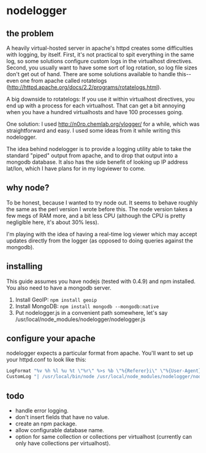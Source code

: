 # nodelogger

## the problem

A heavily virtual-hosted server in apache's httpd creates some difficulties with logging, by itself. First, it's not practical to spit everything in the same log, so some solutions configure custom logs in the virtualhost directives. Second, you usually want to have some sort of log rotation, so log file sizes don't get out of hand. There are some solutions available to handle this--even one from apache called rotatelogs (http://httpd.apache.org/docs/2.2/programs/rotatelogs.html).

A big downside to rotatelogs: If you use it within virtualhost directives, you end up with a process for each virtualhost. That can get a bit annoying when you have a hundred virtualhosts and have 100 processes going.

One solution: I used http://n0rp.chemlab.org/vlogger/ for a while, which was straightforward and easy. I used some ideas from it while writing this nodelogger. 

The idea behind nodelogger is to provide a logging utility able to take the standard "piped" output from apache, and to drop that output into a mongodb database. It also has the side benefit of looking up IP address lat/lon, which I have plans for in my logviewer to come.

## why node?

To be honest, because I wanted to try node out. It seems to behave roughly the same as the perl version I wrote before this. The node version takes a few megs of RAM more, and a bit less CPU (although the CPU is pretty negligible here, it's about 30% less).

I'm playing with the idea of having a real-time log viewer which may accept updates directly from the logger (as opposed to doing queries against the mongodb).

## installing

This guide assumes you have nodejs (tested with 0.4.9) and npm installed. You also need to have a mongodb server.

1. Install GeoIP: `npm install geoip`
2. Install MongoDB: `npm install mongodb --mongodb:native`
3. Put nodelogger.js in a convenient path somewhere, let's say /usr/local/node_modules/nodelogger/nodelogger.js

## configure your apache

nodelogger expects a particular format from apache. You'll want to set up your httpd.conf to look like this:

```apache
LogFormat "%v %h %l %u %t \"%r\" %>s %b \"%{Referer}i\" \"%{User-Agent}i\"" combined
CustomLog "| /usr/local/bin/node /usr/local/node_modules/nodelogger/nodelogger.js" combined
```

## todo

* handle error logging.
* don't insert fields that have no value.
* create an npm package.
* allow configurable database name.
* option for same collection or collections per virtualhost (currently can only have collections per virtualhost).